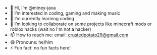 - 👋 Hi, I’m @miney-java
- 👀 I’m interested in coding, gaming and making music
- 🌱 I’m currently learning coding
- 💞️ I’m looking to collaborate on some projects like minecraft mods or roblox hacks (wait no I'm not a hacker)
- 📫 How to reach me: email: crustedpotato29@gmail.com
- 😄 Pronouns: he/him
- ⚡ Fun fact: no fun facts here!
<!---
miney-java/miney-java is a ✨ special ✨ repository because its `README.md` (this file) appears on your GitHub profile.
You can click the Preview link to take a look at your changes.
--->
